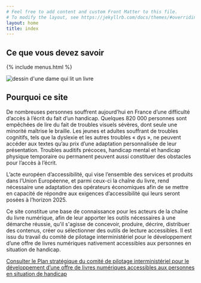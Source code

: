 ```yaml
---
# Feel free to add content and custom Front Matter to this file.
# To modify the layout, see https://jekyllrb.com/docs/themes/#overriding-theme-defaults
layout: home
title: index
---
```


<div id="savoirs" class="section1">
<h2>Ce que vous devez savoir</h2>

{% include menus.html %}

</div>

<section id="pourquoi">
  <img src='{{ "/assets/images/SVG/LINA_HOME_ELEMENTS-12.svg" | relative_url }}' alt="dessin d'une dame qui lit un livre" id="reading_woman">
  <h2>Pourquoi ce site</h2>

<div class="pourquoi_paragraphe">
  <i class="fa-solid fa-circle-right"></i>

  <p>De nombreuses personnes souffrent aujourd’hui en France d’une difficulté d’accès à l’écrit du fait d’un handicap. Quelques 820 000 personnes sont empêchées de lire du fait de troubles visuels sévères, dont seule une minorité maîtrise le braille. Les jeunes et adultes souffrant de troubles cognitifs, tels que la dyslexie et les autres troubles « dys », ne peuvent accéder aux textes qu’au prix d’une adaptation personnalisée de leur présentation. Troubles auditifs précoces, handicap mental et handicap physique temporaire ou permanent peuvent aussi constituer des obstacles pour l’accès à l’écrit.</p>
</div>

<div class="pourquoi_paragraphe">
  <i class="fa-solid fa-circle-right"></i>

  <p>L’acte européen d’accessibilité, qui vise l’ensemble des services et produits dans l’Union Européenne, et parmi ceux-ci la chaîne du livre, rend nécessaire une adaptation des opérateurs économiques afin de se mettre en capacité de répondre aux exigences d’accessibilité qui leurs seront posées à l’horizon 2025.</p>
</div>

<div class="pourquoi_paragraphe">
  <i class="fa-solid fa-circle-right"></i>

  <p>Ce site constitue une base de connaissance pour les acteurs de la chaîne du livre numérique, afin de leur apporter les outils nécessaires à une démarche réussie, qu'il s'agisse de concevoir, produire, décrire, distribuer des contenus, créer ou sélectionner des outils de lecture accessibles. Il est issu du travail du comité de pilotage interministériel pour le développement d’une offre de livres numériques nativement accessibles aux personnes en situation de handicap.</p>
</div>

<p><a class="link color_orange" href="{{site.baseurl}}/ressources/Planstrategique">Consulter le Plan stratégique du comité de pilotage interministériel pour le
développement d’une offre de livres numériques accessibles aux
personnes en situation de handicap</a></p>
</section>
